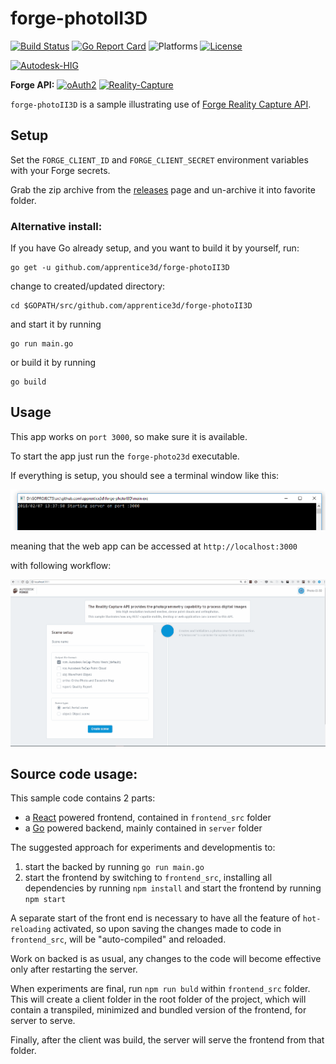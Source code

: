 # forge-photoII3D
[![Build Status](https://travis-ci.org/apprentice3d/forge-photoII3D.svg?branch=master)](https://travis-ci.org/apprentice3d/forge-photoII3D)
[![Go Report Card](https://goreportcard.com/badge/github.com/apprentice3d/forge-photoII3D)](https://goreportcard.com/report/github.com/apprentice3d/forge-photoII3D)
![Platforms](https://img.shields.io/badge/platform-windows%20%7C%20osx%20%7C%20linux-lightgray.svg)
[![License](http://img.shields.io/:license-mit-blue.svg)](http://opensource.org/licenses/MIT)

[![Autodesk-HIG](https://img.shields.io/badge/Autodesk--HIG-v1-blue.svg)](https://github.com/Autodesk/hig)


**Forge API:** [![oAuth2](https://img.shields.io/badge/oAuth2-v1-green.svg)](http://developer-autodesk.github.io/)
[![Reality-Capture](https://img.shields.io/badge/Reality%20Capture-v1-green.svg)](http://developer-autodesk.github.io/)

`forge-photoII3D` is a sample illustrating use of [Forge Reality Capture API](https://developer.autodesk.com/api/reality-capture-cover-page/).

## Setup
Set the ```FORGE_CLIENT_ID``` and ```FORGE_CLIENT_SECRET``` environment
variables with your Forge secrets.

Grab the zip archive from the [releases](https://github.com/apprentice3d/forge-photoII3D/releases) page
and un-archive it into favorite folder.

### Alternative install:
If you have Go already setup, and you want to build it by yourself, run:

    go get -u github.com/apprentice3d/forge-photoII3D

change to created/updated directory:

    cd $GOPATH/src/github.com/apprentice3d/forge-photoII3D

and start it by running

    go run main.go

or build it by running

    go build

## Usage

This app works on `port 3000`, so make sure it is available.

To start the app just run the `forge-photo23d` executable.

If everything is setup, you should see a terminal window like this:

![image with terminal window here](./doc/terminal.png)

meaning that the web app can be accessed at `http://localhost:3000`

with following workflow:

![image with a general presentation here](./doc/cover.gif)

## Source code usage:
This sample code contains 2 parts:

- a [React](https://reactjs.org/) powered frontend, contained in `frontend_src` folder
- a [Go](https://golang.org/) powered backend, mainly contained in `server` folder

The suggested approach for experiments and developmentis to:

 1. start the backed by running `go run main.go`
 2. start the frontend by switching to `frontend_src`, installing all
 dependencies by running `npm install` and start the frontend by running `npm start`

 A separate start of the front end is necessary to have all the feature of
 `hot-reloading` activated, so upon saving the changes
 made to code in `frontend_src`, will be "auto-compiled" and reloaded.

 Work on backed is as usual, any changes to the code will become effective
 only after restarting the server.

 When experiments are final, run `npm run buld` within `frontend_src` folder.
 This will create a client folder in the root folder of the project, which
 will contain a transpiled, minimized and bundled version of the frontend,
 for server to serve.

 Finally, after the client was build, the server will serve the frontend from
 that folder.